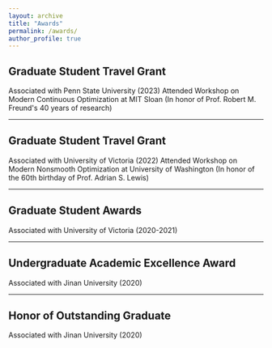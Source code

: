 ```yaml
---
layout: archive
title: "Awards"
permalink: /awards/
author_profile: true
---
```


## Graduate Student Travel Grant
Associated with Penn State University (2023) 
Attended Workshop on Modern Continuous Optimization at MIT Sloan (In honor of Prof. Robert M. Freund's 40 years of research)

---

## Graduate Student Travel Grant
Associated with University of Victoria (2022)
Attended Workshop on Modern Nonsmooth Optimization at University of Washington (In honor of the 60th birthday of Prof. Adrian S. Lewis)

---

## Graduate Student Awards
Associated with University of Victoria (2020-2021)

---

## Undergraduate Academic Excellence Award
Associated with Jinan University (2020)

---

## Honor of Outstanding Graduate
Associated with Jinan University (2020)
